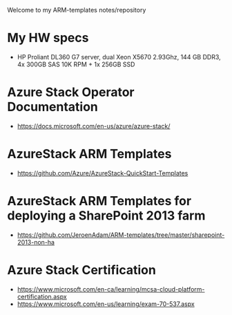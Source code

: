 Welcome to my ARM-templates notes/repository
# My HW specs
* HP Proliant DL360 G7 server, dual Xeon X5670 2.93Ghz, 144 GB DDR3, 4x 300GB SAS 10K RPM + 1x 256GB SSD
# Azure Stack Operator Documentation
* https://docs.microsoft.com/en-us/azure/azure-stack/
# AzureStack ARM Templates
* https://github.com/Azure/AzureStack-QuickStart-Templates
# AzureStack ARM Templates for deploying a SharePoint 2013 farm
* https://github.com/JeroenAdam/ARM-templates/tree/master/sharepoint-2013-non-ha
# Azure Stack Certification
* https://www.microsoft.com/en-ca/learning/mcsa-cloud-platform-certification.aspx
* https://www.microsoft.com/en-us/learning/exam-70-537.aspx
